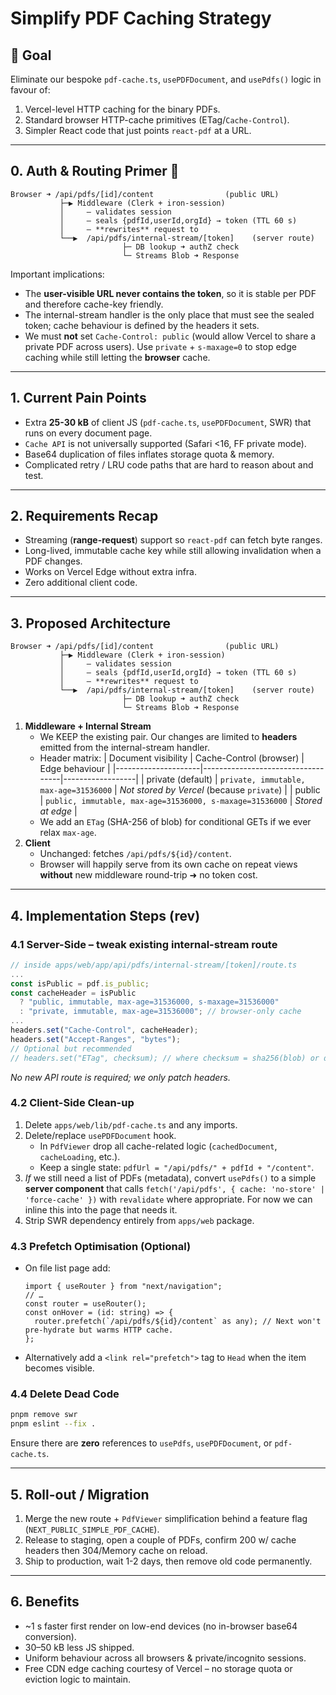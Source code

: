# Simplify PDF Caching Strategy

## 🎯 Goal

Eliminate our bespoke `pdf-cache.ts`, `usePDFDocument`, and `usePdfs()` logic in favour of:

1. Vercel-level HTTP caching for the binary PDFs.
2. Standard browser HTTP-cache primitives (ETag/`Cache-Control`).
3. Simpler React code that just points `react-pdf` at a URL.

---

## 0. Auth & Routing Primer 🚦

```
Browser ➜ /api/pdfs/[id]/content                (public URL)
           ├─▶ Middleware (Clerk + iron-session)
           │     – validates session
           │     – seals {pdfId,userId,orgId} → token (TTL 60 s)
           │     – **rewrites** request to
           └──▶  /api/pdfs/internal-stream/[token]    (server route)
                         ├─ DB lookup ➜ authZ check
                         └─ Streams Blob ➜ Response
```

Important implications:

- The **user-visible URL never contains the token**, so it is stable per PDF and therefore cache-key friendly.
- The internal-stream handler is the only place that must see the sealed token; cache behaviour is defined by the headers it sets.
- We must **not** set `Cache-Control: public` (would allow Vercel to share a private PDF across users). Use `private` + `s-maxage=0` to stop edge caching while still letting the **browser** cache.

---

## 1. Current Pain Points

- Extra **25-30 kB** of client JS (`pdf-cache.ts`, `usePDFDocument`, SWR) that runs on every document page.
- `Cache API` is not universally supported (Safari <16, FF private mode).
- Base64 duplication of files inflates storage quota & memory.
- Complicated retry / LRU code paths that are hard to reason about and test.

---

## 2. Requirements Recap

- Streaming (**range-request**) support so `react-pdf` can fetch byte ranges.
- Long-lived, immutable cache key while still allowing invalidation when a PDF changes.
- Works on Vercel Edge without extra infra.
- Zero additional client code.

---

## 3. Proposed Architecture

```
Browser ➜ /api/pdfs/[id]/content                (public URL)
           ├─▶ Middleware (Clerk + iron-session)
           │     – validates session
           │     – seals {pdfId,userId,orgId} → token (TTL 60 s)
           │     – **rewrites** request to
           └──▶  /api/pdfs/internal-stream/[token]    (server route)
                         ├─ DB lookup ➜ authZ check
                         └─ Streams Blob ➜ Response
```

1. **Middleware + Internal Stream**
   - We KEEP the existing pair. Our changes are limited to **headers** emitted from the internal-stream handler.
   - Header matrix:
     | Document visibility | Cache-Control (browser) | Edge behaviour |
     |---------------------|-----------------------------------|------------------|
     | private (default) | `private, immutable, max-age=31536000` | _Not stored by Vercel_ (because `private`) |
     | public | `public, immutable, max-age=31536000, s-maxage=31536000` | _Stored at edge_ |
   - We add an `ETag` (SHA-256 of blob) for conditional GETs if we ever relax `max-age`.
2. **Client**
   - Unchanged: fetches `/api/pdfs/${id}/content`.
   - Browser will happily serve from its own cache on repeat views **without** new middleware round-trip ➜ no token cost.

---

## 4. Implementation Steps (rev)

### 4.1 Server-Side – tweak existing internal-stream route

```ts
// inside apps/web/app/api/pdfs/internal-stream/[token]/route.ts
...
const isPublic = pdf.is_public;
const cacheHeader = isPublic
  ? "public, immutable, max-age=31536000, s-maxage=31536000"
  : "private, immutable, max-age=31536000"; // browser-only cache
...
headers.set("Cache-Control", cacheHeader);
headers.set("Accept-Ranges", "bytes");
// Optional but recommended
// headers.set("ETag", checksum); // where checksum = sha256(blob) or db column
```

_No new API route is required; we only patch headers._

### 4.2 Client-Side Clean-up

1. Delete `apps/web/lib/pdf-cache.ts` and any imports.
2. Delete/replace `usePDFDocument` hook.
   - In `PdfViewer` drop all cache-related logic (`cachedDocument`, `cacheLoading`, etc.).
   - Keep a single state: `pdfUrl = "/api/pdfs/" + pdfId + "/content"`.
3. _If_ we still need a list of PDFs (metadata), convert `usePdfs()` to a simple **server component** that calls `fetch('/api/pdfs', { cache: 'no-store' | 'force-cache' })` with `revalidate` where appropriate. For now we can inline this into the page that needs it.
4. Strip SWR dependency entirely from `apps/web` package.

### 4.3 Prefetch Optimisation (Optional)

- On file list page add:
  ```tsx
  import { useRouter } from "next/navigation";
  // …
  const router = useRouter();
  const onHover = (id: string) => {
    router.prefetch(`/api/pdfs/${id}/content` as any); // Next won't pre-hydrate but warms HTTP cache.
  };
  ```
- Alternatively add a `<link rel="prefetch">` tag to `Head` when the item becomes visible.

### 4.4 Delete Dead Code

```bash
pnpm remove swr
pnpm eslint --fix .
```

Ensure there are **zero** references to `usePdfs`, `usePDFDocument`, or `pdf-cache.ts`.

---

## 5. Roll-out / Migration

1. Merge the new route + `PdfViewer` simplification behind a feature flag (`NEXT_PUBLIC_SIMPLE_PDF_CACHE`).
2. Release to staging, open a couple of PDFs, confirm 200 w/ cache headers then 304/Memory cache on reload.
3. Ship to production, wait 1-2 days, then remove old code permanently.

---

## 6. Benefits

- ~1 s faster first render on low-end devices (no in-browser base64 conversion).
- 30–50 kB less JS shipped.
- Uniform behaviour across all browsers & private/incognito sessions.
- Free CDN edge caching courtesy of Vercel – no storage quota or eviction logic to maintain.
